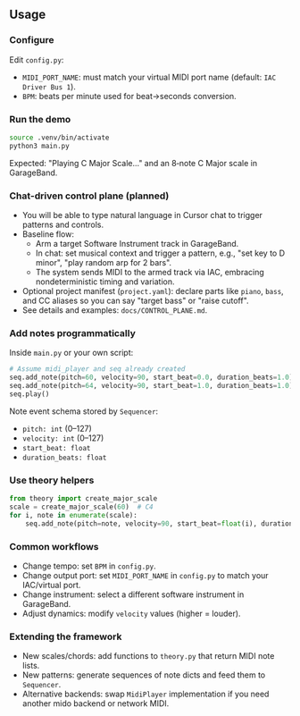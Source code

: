 ## Usage

### Configure
Edit `config.py`:
- `MIDI_PORT_NAME`: must match your virtual MIDI port name (default: `IAC Driver Bus 1`).
- `BPM`: beats per minute used for beat→seconds conversion.

### Run the demo
```bash
source .venv/bin/activate
python3 main.py
```
Expected: "Playing C Major Scale..." and an 8‑note C Major scale in GarageBand.

### Chat-driven control plane (planned)
- You will be able to type natural language in Cursor chat to trigger patterns and controls.
- Baseline flow:
  - Arm a target Software Instrument track in GarageBand.
  - In chat: set musical context and trigger a pattern, e.g., "set key to D minor", "play random arp for 2 bars".
  - The system sends MIDI to the armed track via IAC, embracing nondeterministic timing and variation.
- Optional project manifest (`project.yaml`): declare parts like `piano`, `bass`, and CC aliases so you can say "target bass" or "raise cutoff".
- See details and examples: `docs/CONTROL_PLANE.md`.

### Add notes programmatically
Inside `main.py` or your own script:
```python
# Assume midi_player and seq already created
seq.add_note(pitch=60, velocity=90, start_beat=0.0, duration_beats=1.0)
seq.add_note(pitch=64, velocity=90, start_beat=1.0, duration_beats=1.0)
seq.play()
```

Note event schema stored by `Sequencer`:
- `pitch: int` (0–127)
- `velocity: int` (0–127)
- `start_beat: float`
- `duration_beats: float`

### Use theory helpers
```python
from theory import create_major_scale
scale = create_major_scale(60)  # C4
for i, note in enumerate(scale):
    seq.add_note(pitch=note, velocity=90, start_beat=float(i), duration_beats=1.0)
```

### Common workflows
- Change tempo: set `BPM` in `config.py`.
- Change output port: set `MIDI_PORT_NAME` in `config.py` to match your IAC/virtual port.
- Change instrument: select a different software instrument in GarageBand.
- Adjust dynamics: modify `velocity` values (higher = louder).

### Extending the framework
- New scales/chords: add functions to `theory.py` that return MIDI note lists.
- New patterns: generate sequences of note dicts and feed them to `Sequencer`.
- Alternative backends: swap `MidiPlayer` implementation if you need another mido backend or network MIDI.


